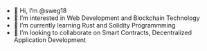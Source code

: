 - 👋 Hi, I’m @sweg18
- 👀 I’m interested in Web Development and Blockchain Technology 
- 🌱 I’m currently learning Rust and Solidity Programmming
- 💞️ I’m looking to collaborate on Smart Contracts, Decentralized Application Development

<!---
sweg18/sweg18 is a ✨ special ✨ repository because its `README.md` (this file) appears on your GitHub profile.
You can click the Preview link to take a look at your changes.
--->
